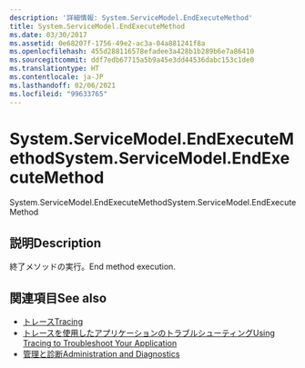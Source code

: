 ```yaml
---
description: '詳細情報: System.ServiceModel.EndExecuteMethod'
title: System.ServiceModel.EndExecuteMethod
ms.date: 03/30/2017
ms.assetid: 0e68207f-1756-49e2-ac3a-04a881241f8a
ms.openlocfilehash: 455d288116578efadee3a428b1b289b6e7a86410
ms.sourcegitcommit: ddf7edb67715a5b9a45e3dd44536dabc153c1de0
ms.translationtype: HT
ms.contentlocale: ja-JP
ms.lasthandoff: 02/06/2021
ms.locfileid: "99633765"
---
```

# <a name="systemservicemodelendexecutemethod"></a><span data-ttu-id="e2df6-103">System.ServiceModel.EndExecuteMethod</span><span class="sxs-lookup"><span data-stu-id="e2df6-103">System.ServiceModel.EndExecuteMethod</span></span>

<span data-ttu-id="e2df6-104">System.ServiceModel.EndExecuteMethod</span><span class="sxs-lookup"><span data-stu-id="e2df6-104">System.ServiceModel.EndExecuteMethod</span></span>  
  
## <a name="description"></a><span data-ttu-id="e2df6-105">説明</span><span class="sxs-lookup"><span data-stu-id="e2df6-105">Description</span></span>  

 <span data-ttu-id="e2df6-106">終了メソッドの実行。</span><span class="sxs-lookup"><span data-stu-id="e2df6-106">End method execution.</span></span>  
  
## <a name="see-also"></a><span data-ttu-id="e2df6-107">関連項目</span><span class="sxs-lookup"><span data-stu-id="e2df6-107">See also</span></span>

- [<span data-ttu-id="e2df6-108">トレース</span><span class="sxs-lookup"><span data-stu-id="e2df6-108">Tracing</span></span>](index.md)
- [<span data-ttu-id="e2df6-109">トレースを使用したアプリケーションのトラブルシューティング</span><span class="sxs-lookup"><span data-stu-id="e2df6-109">Using Tracing to Troubleshoot Your Application</span></span>](using-tracing-to-troubleshoot-your-application.md)
- [<span data-ttu-id="e2df6-110">管理と診断</span><span class="sxs-lookup"><span data-stu-id="e2df6-110">Administration and Diagnostics</span></span>](../index.md)
